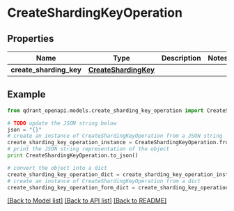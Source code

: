 # CreateShardingKeyOperation


## Properties
Name | Type | Description | Notes
------------ | ------------- | ------------- | -------------
**create_sharding_key** | [**CreateShardingKey**](CreateShardingKey.md) |  | 

## Example

```python
from qdrant_openapi.models.create_sharding_key_operation import CreateShardingKeyOperation

# TODO update the JSON string below
json = "{}"
# create an instance of CreateShardingKeyOperation from a JSON string
create_sharding_key_operation_instance = CreateShardingKeyOperation.from_json(json)
# print the JSON string representation of the object
print CreateShardingKeyOperation.to_json()

# convert the object into a dict
create_sharding_key_operation_dict = create_sharding_key_operation_instance.to_dict()
# create an instance of CreateShardingKeyOperation from a dict
create_sharding_key_operation_form_dict = create_sharding_key_operation.from_dict(create_sharding_key_operation_dict)
```
[[Back to Model list]](../README.md#documentation-for-models) [[Back to API list]](../README.md#documentation-for-api-endpoints) [[Back to README]](../README.md)


